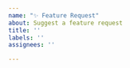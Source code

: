 ```yaml
---
name: "✨ Feature Request"
about: Suggest a feature request
title: ''
labels: ''
assignees: ''

---
```




